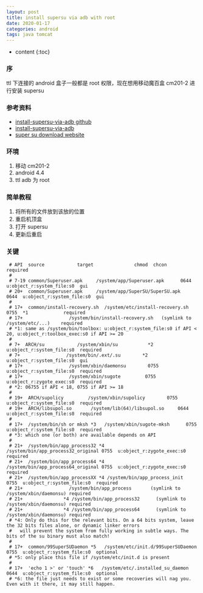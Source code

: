 ```yaml
---
layout: post
title: install supersu via adb with root
date: 2020-01-17
categories: android
tags: java tomcat
---
```


* content
{:toc}

### 序
ttl 下连接的 android 盒子一般都是 root 权限，现在想用移动魔百盒 cm201-2 进行安装 supersu

### 参考资料
* [install-supersu-via-adb github](https://github.com/spff/install-supersu-via-adb)
* [install-supersu-via-adb](http://selvaline.blogspot.tw/2015/09/how-to-install-supersu-on-android-via.html)
* [super su download website](https://download.chainfire.eu/696/supersu/)

### 环境
1. 移动 cm201-2 
2. android 4.4 
3. ttl adb 为 root

### 简单教程
1. 将所有的文件放到该放的位置
2. 重启机顶盒
3. 打开 supersu
4. 更新后重启

### 关键
```
 # API  source            target               chmod  chcon            required  
 #  
 # 7-19 common/Superuser.apk     /system/app/Superuser.apk      0644  u:object_r:system_file:s0  gui  
 # 20+  common/Superuser.apk     /system/app/SuperSU/SuperSU.apk   0644  u:object_r:system_file:s0  gui  
 #  
 # 17+  common/install-recovery.sh  /system/etc/install-recovery.sh   0755  *1             required  
 # 17+                 /system/bin/install-recovery.sh   (symlink to /system/etc/...)    required  
 # *1: same as /system/bin/toolbox: u:object_r:system_file:s0 if API < 20, u:object_r:toolbox_exec:s0 if API >= 20  
 #  
 # 7+  ARCH/su            /system/xbin/su           *2   u:object_r:system_file:s0  required  
 # 7+                 /system/bin/.ext/.su        *2   u:object_r:system_file:s0  gui  
 # 17+                 /system/xbin/daemonsu        0755  u:object_r:system_file:s0  required  
 # 17+                 /system/xbin/sugote         0755  u:object_r:zygote_exec:s0  required  
 # *2: 06755 if API < 18, 0755 if API >= 18  
 #  
 # 19+  ARCH/supolicy         /system/xbin/supolicy        0755  u:object_r:system_file:s0  required  
 # 19+  ARCH/libsupol.so       /system/lib(64)/libsupol.so     0644  u:object_r:system_file:s0  required  
 #  
 # 17+  /system/bin/sh or mksh *3   /system/xbin/sugote-mksh      0755  u:object_r:system_file:s0  required  
 # *3: which one (or both) are available depends on API  
 #  
 # 21+  /system/bin/app_process32 *4 /system/bin/app_process32_original 0755  u:object_r:zygote_exec:s0  required  
 # 21+  /system/bin/app_process64 *4 /system/bin/app_process64_original 0755  u:object_r:zygote_exec:s0  required  
 # 21+  /system/bin/app_processXX *4 /system/bin/app_process_init    0755  u:object_r:system_file:s0  required  
 # 21+                 /system/bin/app_process       (symlink to /system/xbin/daemonsu) required  
 # 21+               *4 /system/bin/app_process32      (symlink to /system/xbin/daemonsu) required  
 # 21+               *4 /system/bin/app_process64      (symlink to /system/xbin/daemonsu) required  
 # *4: Only do this for the relevant bits. On a 64 bits system, leave the 32 bits files alone, or dynamic linker errors  
 #   will prevent the system from fully working in subtle ways. The bits of the su binary must also match!  
 #  
 # 17+  common/99SuperSUDaemon *5   /system/etc/init.d/99SuperSUDaemon 0755  u:object_r:system_file:s0  optional  
 # *5: only place this file if /system/etc/init.d is present  
 #  
 # 17+  'echo 1 >' or 'touch' *6   /system/etc/.installed_su_daemon  0644  u:object_r:system_file:s0  optional  
 # *6: the file just needs to exist or some recoveries will nag you. Even with it there, it may still happen.  

```